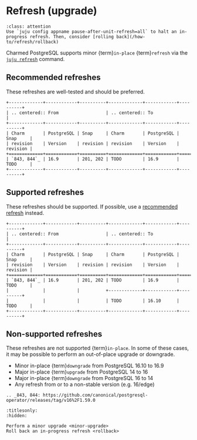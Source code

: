 # Refresh (upgrade)

```{admonition} Emergency stop button
:class: attention
Use `juju config appname pause-after-unit-refresh=all` to halt an in-progress refresh. Then, consider [rolling back](/how-to/refresh/rollback)
```

Charmed PostgreSQL supports minor {term}`in-place` {term}`refresh` via the [`juju refresh`](https://documentation.ubuntu.com/juju/3.6/reference/juju-cli/list-of-juju-cli-commands/refresh/#details) command.

## Recommended refreshes

These refreshes are well-tested and should be preferred.

```{eval-rst}
+-------------+------------+----------+-------------+------------+----------+
| .. centered:: From                  | .. centered:: To                    |
+-------------+------------+----------+-------------+------------+----------+
| Charm       | PostgreSQL | Snap     | Charm       | PostgreSQL | Snap     |
| revision    | Version    | revision | revision    | Version    | revision |
+=============+============+==========+=============+============+==========+
| `843, 844`_ | 16.9       | 201, 202 | TODO        | 16.9       | TODO     |
+-------------+------------+----------+-------------+------------+----------+
```

## Supported refreshes

These refreshes should be supported. If possible, use a [recommended refresh](#recommended-refreshes) instead.

```{eval-rst}
+-------------+------------+----------+-------------+------------+----------+
| .. centered:: From                  | .. centered:: To                    |
+-------------+------------+----------+-------------+------------+----------+
| Charm       | PostgreSQL | Snap     | Charm       | PostgreSQL | Snap     |
| revision    | Version    | revision | revision    | Version    | revision |
+=============+============+==========+=============+============+==========+
| `843, 844`_ | 16.9       | 201, 202 | TODO        | 16.9       | TODO     |
|             |            |          +-------------+------------+----------+
|             |            |          | TODO        | 16.10      | TODO     |
+-------------+------------+----------+-------------+------------+----------+
```

## Non-supported refreshes
These refreshes are not supported {term}`in-place`. In some of these cases, it may be possible to perform an out-of-place upgrade or downgrade.

* Minor in-place {term}`downgrade` from PostgreSQL 16.10 to 16.9
* Major in-place {term}`upgrade` from PostgreSQL 14 to 16
* Major in-place {term}`downgrade` from PostgreSQL 16 to 14
* Any refresh from or to a non-stable version (e.g. 16/edge)

<!--TODO: When ready, point to 14-16 migration guide -->

```{eval-rst}
.. _843, 844: https://github.com/canonical/postgresql-operator/releases/tag/v16%2F1.59.0
```

```{toctree}
:titlesonly:
:hidden:

Perform a minor upgrade <minor-upgrade>
Roll back an in-progress refresh <rollback>
```
